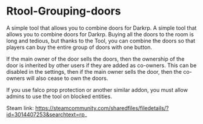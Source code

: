 # Rtool-Grouping-doors

A simple tool that allows you to combine doors for Darkrp.
A simple tool that allows you to combine doors for Darkrp. Buying all the doors to the room is long and tedious, but thanks to the Tool, you can combine the doors so that players can buy the entire group of doors with one button.

If the main owner of the door sells the doors, then the ownership of the door is inherited by other users if they are added as co-owners. This can be disabled in the settings, then if the main owner sells the door, then the co-owners will also cease to own the doors.

If you use falco prop protection or another similar addon, you must allow admins to use the tool on blocked entities.

Steam link: https://steamcommunity.com/sharedfiles/filedetails/?id=3014407253&searchtext=rp_
